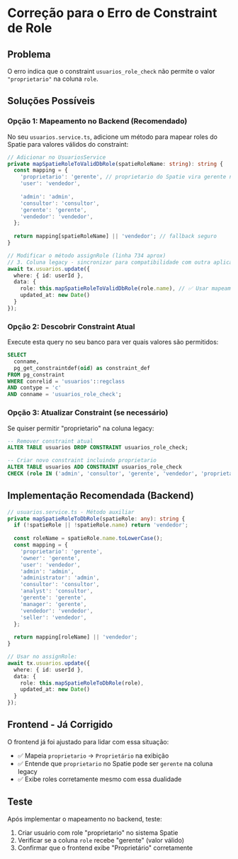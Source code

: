# Correção para o Erro de Constraint de Role

## Problema
O erro indica que o constraint `usuarios_role_check` não permite o valor `"proprietario"` na coluna `role`. 

## Soluções Possíveis

### Opção 1: Mapeamento no Backend (Recomendado)

No seu `usuarios.service.ts`, adicione um método para mapear roles do Spatie para valores válidos do constraint:

```typescript
// Adicionar no UsuariosService
private mapSpatieRoleToValidDbRole(spatieRoleName: string): string {
  const mapping = {
    'proprietario': 'gerente', // proprietario do Spatie vira gerente na coluna legacy
    'user': 'vendedor',
    
    'admin': 'admin',
    'consultor': 'consultor',
    'gerente': 'gerente',
    'vendedor': 'vendedor',
  };
  
  return mapping[spatieRoleName] || 'vendedor'; // fallback seguro
}

// Modificar o método assignRole (linha 734 aprox)
// 3. Coluna legacy - sincronizar para compatibilidade com outra aplicação
await tx.usuarios.update({
  where: { id: userId },
  data: { 
    role: this.mapSpatieRoleToValidDbRole(role.name), // ✅ Usar mapeamento
    updated_at: new Date()
  }
});
```

### Opção 2: Descobrir Constraint Atual

Execute esta query no seu banco para ver quais valores são permitidos:

```sql
SELECT 
  conname, 
  pg_get_constraintdef(oid) as constraint_def
FROM pg_constraint 
WHERE conrelid = 'usuarios'::regclass 
AND contype = 'c'
AND conname = 'usuarios_role_check';
```

### Opção 3: Atualizar Constraint (se necessário)

Se quiser permitir "proprietario" na coluna legacy:

```sql
-- Remover constraint atual
ALTER TABLE usuarios DROP CONSTRAINT usuarios_role_check;

-- Criar novo constraint incluindo proprietario
ALTER TABLE usuarios ADD CONSTRAINT usuarios_role_check 
CHECK (role IN ('admin', 'consultor', 'gerente', 'vendedor', 'proprietario'));
```

## Implementação Recomendada (Backend)

```typescript
// usuarios.service.ts - Método auxiliar
private mapSpatieRoleToDbRole(spatieRole: any): string {
  if (!spatieRole || !spatieRole.name) return 'vendedor';
  
  const roleName = spatieRole.name.toLowerCase();
  const mapping = {
    'proprietario': 'gerente',
    'owner': 'gerente',
    'user': 'vendedor',
    'admin': 'admin',
    'administrator': 'admin',
    'consultor': 'consultor',
    'analyst': 'consultor',
    'gerente': 'gerente',
    'manager': 'gerente',
    'vendedor': 'vendedor',
    'seller': 'vendedor',
  };
  
  return mapping[roleName] || 'vendedor';
}

// Usar no assignRole:
await tx.usuarios.update({
  where: { id: userId },
  data: { 
    role: this.mapSpatieRoleToDbRole(role),
    updated_at: new Date()
  }
});
```

## Frontend - Já Corrigido

O frontend já foi ajustado para lidar com essa situação:

- ✅ Mapeia `proprietario` → `Proprietário` na exibição
- ✅ Entende que `proprietario` no Spatie pode ser `gerente` na coluna legacy  
- ✅ Exibe roles corretamente mesmo com essa dualidade

## Teste

Após implementar o mapeamento no backend, teste:

1. Criar usuário com role "proprietario" no sistema Spatie
2. Verificar se a coluna `role` recebe "gerente" (valor válido)
3. Confirmar que o frontend exibe "Proprietário" corretamente